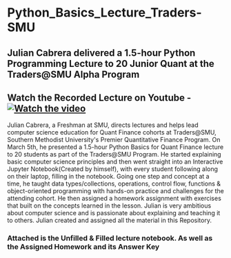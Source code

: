 # Python_Basics_Lecture_Traders-SMU

## Julian Cabrera delivered a 1.5-hour Python Programming Lecture to 20 Junior Quant at the Traders@SMU Alpha Program 

## Watch the Recorded Lecture on Youtube - [![Watch the video](./assets/thumbnail.png)](https://www.youtube.com/watch?v=8PtjNXf774M)


Julian Cabrera, a Freshman at SMU, directs lectures and helps lead computer science education for Quant Finance cohorts at Traders@SMU, Southern Methodist University's Premier Quantitative Finance Program. On March 5th, he presented a 1.5-hour Python Basics for Quant Finance lecture to 20 students as part of the Traders@SMU Program. He started explaining basic computer science principles and then went straight into an Interactive Jupyter Notebook(Created by himself), with every student following along on their laptop, filling in the notebook. Going one step and concept at a time, he taught data types/collections, operations, control flow, functions & object-oriented programming with hands-on practice and challenges for the attending cohort. He then assigned a homework assignment with exercises that built on the concepts learned in the lesson. Julian is very ambitious about computer science and is passionate about explaining and teaching it to others. Julian created and assigned all the material in this Repository.

### Attached is the Unfilled & Filled lecture notebook. As well as the Assigned Homework and its Answer Key
